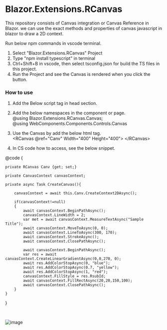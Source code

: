 # Blazor.Extensions.RCanvas
This repository consists of Canvas integration or Canvas Reference in Blazor. we can use the exact methods and properties of canvas javascript in blazor to draw a 2D context.

Run below npm commands in vscode terminal.
1. Select "Blazor.Extensions.RCanvas" Project
2. Type "npm install typescript" in terminal
3. Ctrl+Shift+B in vscode, then select tsconfig.json for build the TS files in this project.
4. Run the Project and see the Canvas is rendered when you click the button.

### How to use
1. Add the Below script tag in head section.
   <br/>
      <script src="./_content/Blazor.Extensions.RCanvas/Canvas/RCanvas.razor.js" type="text\javascript"></script>      

3. Add the below namespaces in the component or page. <br/>
       @using Blazor.Extensions.RCanvas.Canvas; <br/>
       @using WebComponents.Components.Controls.Canvas

4. Use the Canvas by add the below html tag. <br/>
       <RCanvas @ref="Canv" Width="400" Height="400"> &lt;/RCanvas> <br/>       

5. In CS code how to access, see the below snippet.

        
@code {

    private RCanvas Canv {get; set;}

    private CanvasContext canvasContext;

    private async Task CreateCanvas(){
        
        canvasContext = await this.Canv.CreateContext2DAsync();

        if(canvasContext!=null)
        {
            await canvasContext.BeginPathAsync();
            canvasContext.LineWidth = 2;
            var met = await canvasContext.MeasureTextAsync("Sample Title");
            await canvasContext.MoveToAsync(0, 0);
            await canvasContext.LineToAsync(300, 170);
            await canvasContext.StrokeAsync();
            await canvasContext.ClosePathAsync();

            await canvasContext.BeginPathAsync();
            var res = await canvasContext.CreateLinearGradientAsync(0,0,270, 0);
            await res.AddColorStopAsync(0, "blue");
            await res.AddColorStopAsync(0.7, "yellow");
            await res.AddColorStopAsync(1, "red");
            canvasContext.FillStyle = res.RsubId;
            await canvasContext.FillRectAsync(20,20,150,100);
            await canvasContext.ClosePathAsync();
        }
    }
}

<br/>

![image](https://github.com/user-attachments/assets/6d4ade14-849a-4d17-926a-8dbd510da687)




<br/>
<br />

